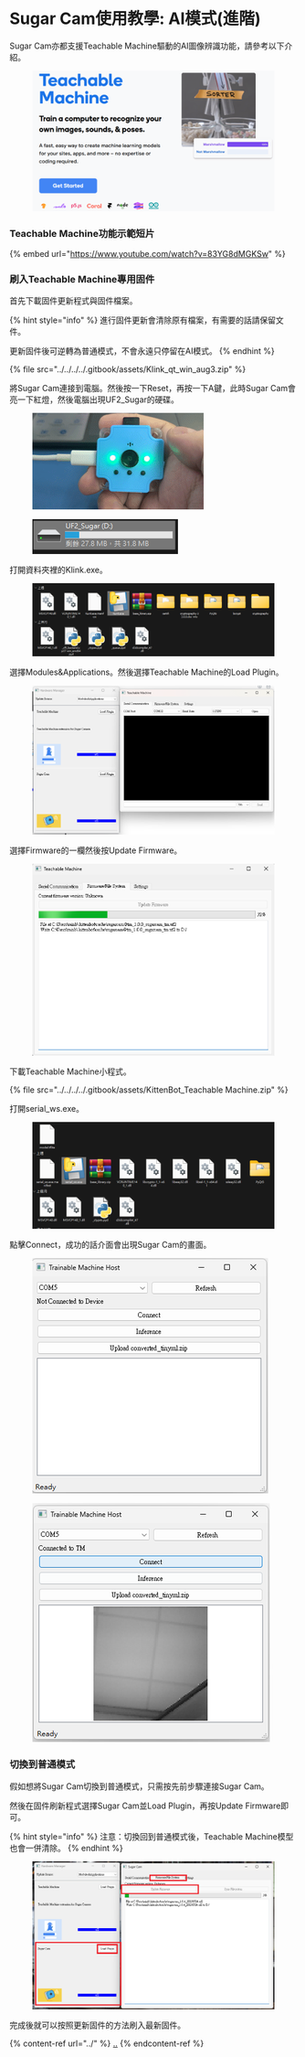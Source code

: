 # Sugar Cam使用教學: AI模式(進階)

Sugar Cam亦都支援Teachable Machine驅動的AI圖像辨識功能，請參考以下介紹。

<figure><img src="../../../../.gitbook/assets/image (5) (1) (1) (1).png" alt=""><figcaption></figcaption></figure>

### Teachable Machine功能示範短片

{% embed url="https://www.youtube.com/watch?v=83YG8dMGKSw" %}

### 刷入Teachable Machine專用固件

首先下載固件更新程式與固件檔案。

{% hint style="info" %}
進行固件更新會清除原有檔案，有需要的話請保留文件。

更新固件後可逆轉為普通模式，不會永遠只停留在AI模式。
{% endhint %}

{% file src="../../../../.gitbook/assets/Klink_qt_win_aug3.zip" %}

將Sugar Cam連接到電腦。然後按一下Reset，再按一下A鍵，此時Sugar Cam會亮一下紅燈，然後電腦出現UF2\_Sugar的硬碟。

<div data-full-width="false"><figure><img src="../../../../.gitbook/assets/VideoToGif_08-11-2023-11-27.gif" alt=""><figcaption></figcaption></figure> <figure><img src="../../../../.gitbook/assets/image (6) (1) (1) (1).png" alt=""><figcaption></figcaption></figure></div>

打開資料夾裡的Klink.exe。

<figure><img src="../../../../.gitbook/assets/image (1) (1) (1) (1) (1) (1) (1) (1) (1) (1) (1) (1) (1) (1) (1) (1) (1) (1) (1).png" alt=""><figcaption></figcaption></figure>

選擇Modules\&Applications。然後選擇Teachable Machine的Load Plugin。

<figure><img src="../../../../.gitbook/assets/image (4) (1) (1) (1) (1) (1).png" alt=""><figcaption></figcaption></figure>

選擇Firmware的一欄然後按Update Firmware。

<figure><img src="../../../../.gitbook/assets/image (7) (1) (1).png" alt=""><figcaption></figcaption></figure>

下載Teachable Machine小程式。

{% file src="../../../../.gitbook/assets/KittenBot_Teachable Machine.zip" %}

打開serial\_ws.exe。

<figure><img src="../../../../.gitbook/assets/image (9) (1).png" alt=""><figcaption></figcaption></figure>

點擊Connect，成功的話介面會出現Sugar Cam的畫面。

<div><figure><img src="../../../../.gitbook/assets/image (10) (1).png" alt=""><figcaption></figcaption></figure> <figure><img src="../../../../.gitbook/assets/image (11).png" alt=""><figcaption></figcaption></figure></div>

### 切換到普通模式

假如想將Sugar Cam切換到普通模式，只需按先前步驟連接Sugar Cam。

然後在固件刷新程式選擇Sugar Cam並Load Plugin，再按Update Firmware即可。

{% hint style="info" %}
注意：切換回到普通模式後，Teachable Machine模型也會一併清除。
{% endhint %}

<figure><img src="../../../../.gitbook/assets/Screenshot 2023-08-11 123415.png" alt=""><figcaption></figcaption></figure>

完成後就可以按照更新固件的方法刷入最新固件。

{% content-ref url="../" %}
[..](../)
{% endcontent-ref %}
